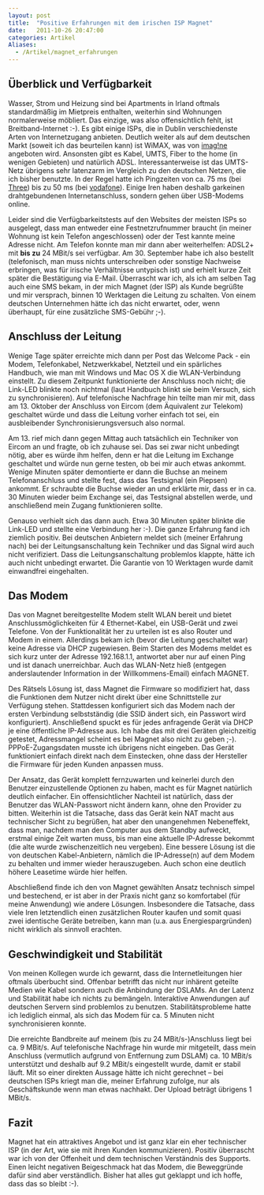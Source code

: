 ```yaml
---
layout: post
title:  "Positive Erfahrungen mit dem irischen ISP Magnet"
date:   2011-10-26 20:47:00
categories: Artikel
Aliases:
  - /Artikel/magnet_erfahrungen
---
```




<h2>Überblick und Verfügbarkeit</h2>

<p>
Wasser, Strom und Heizung sind bei Apartments in Irland oftmals standardmäßig
im Mietpreis enthalten, weiterhin sind Wohnungen normalerweise möbliert. Das
einzige, was also offensichtlich fehlt, ist Breitband-Internet :-). Es gibt
einige ISPs, die in Dublin verschiedenste Arten von Internetzugang anbieten.
Deutlich weiter als auf dem deutschen Markt (soweit ich das beurteilen kann)
ist WiMAX, was von <a href="http://www.imagine.ie/">imag!ne</a> angeboten wird.
Ansonsten gibt es Kabel, UMTS, Fiber to the home (in wenigen Gebieten) und
natürlich ADSL. Interessanterweise ist das UMTS-Netz übrigens sehr latenzarm im
Vergleich zu den deutschen Netzen, die ich bisher benutzte. In der Regel hatte
ich Pingzeiten von ca. 75 ms (bei <a href="http://www.three.ie/">Three</a>) bis
zu 50 ms (bei <a href="http://www.vodafone.ie/">vodafone</a>). Einige Iren
haben deshalb garkeinen drahtgebundenen Internetanschluss, sondern gehen über
USB-Modems online.
</p>

<p>
Leider sind die Verfügbarkeitstests auf den Websites der meisten ISPs so
ausgelegt, dass man entweder eine Festnetzrufnummer braucht (in meiner Wohnung
ist kein Telefon angeschlossen) oder der Test kannte meine Adresse nicht. Am
Telefon konnte man mir dann aber weiterhelfen: ADSL2+ mit <strong>bis
zu</strong> 24 MBit/s sei verfügbar. Am 30. September habe ich also bestellt
(telefonisch, man muss nichts unterschreiben oder sonstige Nachweise erbringen,
was für irische Verhältnisse untypisch ist) und erhielt kurze Zeit später die
Bestätigung via E-Mail. Überrascht war ich, als ich am selben Tag auch eine SMS
bekam, in der mich Magnet (der ISP) als Kunde begrüßte und mir versprach,
binnen 10 Werktagen die Leitung zu schalten. Von einem deutschen Unternehmen
hätte ich das nicht erwartet, oder, wenn überhaupt, für eine zusätzliche
SMS-Gebühr ;-).
</p>

<h2>Anschluss der Leitung</h2>

<p>
Wenige Tage später erreichte mich dann per Post das Welcome Pack - ein Modem,
Telefonkabel, Netzwerkkabel, Netzteil und ein spärliches Handbuch, wie man mit
Windows und Mac OS X die WLAN-Verbindung einstellt. Zu diesem Zeitpunkt
funktionierte der Anschluss noch nicht; die Link-LED blinkte noch nichtmal
(laut Handbuch blinkt sie beim Versuch, sich zu synchronisieren). Auf
telefonische Nachfrage hin teilte man mir mit, dass am 13. Oktober der
Anschluss von Eircom (dem Äquivalent zur Telekom) geschaltet würde und dass die
Leitung vorher einfach tot sei, ein ausbleibender Synchronisierungsversuch also
normal.
</p>

<p>
Am 13. rief mich dann gegen Mittag auch tatsächlich ein Techniker von Eircom an
und fragte, ob ich zuhause sei. Das sei zwar nicht unbedingt nötig, aber es
würde ihm helfen, denn er hat die Leitung im Exchange geschaltet und würde nun
gerne testen, ob bei mir auch etwas ankommt. Wenige Minuten später demontierte
er dann die Buchse an meinem Telefonanschluss und stellte fest, dass das
Testsignal (ein Piepsen) ankommt. Er schraubte die Buchse wieder an und
erklärte mir, dass er in ca. 30 Minuten wieder beim Exchange sei, das
Testsignal abstellen werde, und anschließend mein Zugang funktionieren sollte.
</p>

<p>
Genauso verhielt sich das dann auch. Etwa 30 Minuten später blinkte die
Link-LED und stellte eine Verbindung her :-). Die ganze Erfahrung fand ich
ziemlich positiv. Bei deutschen Anbietern meldet sich (meiner Erfahrung nach)
bei der Leitungsanschaltung kein Techniker und das Signal wird auch nicht
verifiziert. Dass die Leitungsanschaltung problemlos klappte, hätte ich auch
nicht unbedingt erwartet. Die Garantie von 10 Werktagen wurde damit einwandfrei
eingehalten.
</p>

<h2>Das Modem</h2>

<p>
Das von Magnet bereitgestellte Modem stellt WLAN bereit und bietet
Anschlussmöglichkeiten für 4 Ethernet-Kabel, ein USB-Gerät und zwei Telefone.
Von der Funktionalität her zu urteilen ist es also Router und Modem in einem.
Allerdings bekam ich (bevor die Leitung geschaltet war) keine Adresse via DHCP
zugewiesen. Beim Starten des Modems meldet es sich kurz unter der Adresse
192.168.1.1, antwortet aber nur auf einen Ping und ist danach unerreichbar.
Auch das WLAN-Netz hieß (entgegen anderslautender Information in der
Willkommens-Email) einfach MAGNET.
</p>

<p>
Des Rätsels Lösung ist, dass Magnet die Firmware so modifiziert hat, dass die
Funktionen dem Nutzer nicht direkt über eine Schnittstelle zur Verfügung
stehen. Stattdessen konfiguriert sich das Modem nach der ersten Verbindung
selbstständig (die SSID ändert sich, ein Passwort wird konfiguriert).
Anschließend spuckt es für jedes anfragende Gerät via DHCP je eine öffentliche
IP-Adresse aus. Ich habe das mit drei Geräten gleichzeitig getestet,
Adressmangel scheint es bei Magnet also nicht zu geben ;-). PPPoE-Zugangsdaten
musste ich übrigens nicht eingeben. Das Gerät funktioniert einfach direkt nach
dem Einstecken, ohne dass der Hersteller die Firmware für jeden Kunden anpassen
muss.
</p>

<p>
Der Ansatz, das Gerät komplett fernzuwarten und keinerlei durch den Benutzer
einzustellende Optionen zu haben, macht es für Magnet natürlich deutlich
einfacher. Ein offensichtlicher Nachteil ist natürlich, dass der Benutzer das
WLAN-Passwort nicht ändern kann, ohne den Provider zu bitten. Weiterhin ist die
Tatsache, dass das Gerät kein NAT macht aus technischer Sicht zu begrüßen, hat
aber den unangenehmen Nebeneffekt, dass man, nachdem man den Computer aus dem
Standby aufweckt, erstmal einige Zeit warten muss, bis man eine aktuelle
IP-Adresse bekommt (die alte wurde zwischenzeitlich neu vergeben). Eine bessere
Lösung ist die von deutschen Kabel-Anbietern, nämlich die IP-Adresse(n) auf dem
Modem zu behalten und immer wieder herauszugeben. Auch schon eine deutlich
höhere Leasetime würde hier helfen.
</p>

<p>
Abschließend finde ich den von Magnet gewählten Ansatz technisch simpel und
bestechend, er ist aber in der Praxis nicht ganz so komfortabel (für meine
Anwendung) wie andere Lösungen. Insbesondere die Tatsache, dass viele Iren
letztendlich einen zusätzlichen Router kaufen und somit quasi zwei identische
Geräte betreiben, kann man (u.a. aus Energiespargründen) nicht wirklich als
sinnvoll erachten.
</p>

<h2>Geschwindigkeit und Stabilität</h2>

<p>
Von meinen Kollegen wurde ich gewarnt, dass die Internetleitungen hier oftmals
überbucht sind. Offenbar betrifft das nicht nur inhärent geteilte Medien wie
Kabel sondern auch die Anbindung der DSLAMs. An der Latenz und Stabilität habe
ich nichts zu bemängeln. Interaktive Anwendungen auf deutschen Servern sind
problemlos zu benutzen. Stabilitätsprobleme hatte ich lediglich einmal, als
sich das Modem für ca. 5 Minuten nicht synchronisieren konnte.
</p>

<p>
Die erreichte Bandbreite auf meinem (bis zu 24 MBit/s-)Anschluss liegt bei ca.
9 MBit/s. Auf telefonische Nachfrage hin wurde mir mitgeteilt, dass mein
Anschluss (vermutlich aufgrund von Entfernung zum DSLAM) ca. 10 MBit/s
unterstützt und deshalb auf 9.2 MBit/s eingestellt wurde, damit er stabil
läuft. Mit so einer direkten Aussage hätte ich nicht gerechnet – bei deutschen
ISPs kriegt man die, meiner Erfahrung zufolge, nur als Geschäftskunde wenn man
etwas nachhakt. Der Upload beträgt übrigens 1 MBit/s.
</p>

<h2>Fazit</h2>

<p>
Magnet hat ein attraktives Angebot und ist ganz klar ein eher technischer ISP
(in der Art, wie sie mit ihren Kunden kommunizieren). Positiv überrascht war
ich von der Offenheit und dem technischen Verständnis des Supports. Einen
leicht negativen Beigeschmack hat das Modem, die Beweggründe dafür sind aber
verständlich. Bisher hat alles gut geklappt und ich hoffe, dass das so bleibt
:-).
</p>

